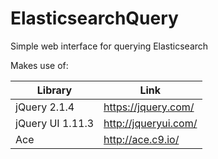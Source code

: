 # ElasticsearchQuery
Simple web interface for querying Elasticsearch

Makes use of:

Library          | Link
---------------- | -----
jQuery 2.1.4     | https://jquery.com/
jQuery UI 1.11.3 | http://jqueryui.com/
Ace              | http://ace.c9.io/

